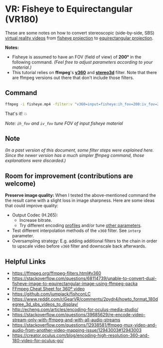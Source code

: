 # VR: Fisheye to Equirectangular (VR180)

These are some notes on how to convert stereoscopic (side-by-side, SBS) [virtual reality videos](https://en.wikipedia.org/wiki/360-degree_video) from [fisheye projection](https://en.wikipedia.org/wiki/Fisheye_lens) to [equirectangular projection](https://en.wikipedia.org/wiki/Equirectangular_projection).

**Notes:**

- Fisheye is assumed to have an FOV (field of view) of **200°** in the following command. *(Feel free to adjust parameters according to your material.)*
- This tutorial relies on __ffmpeg__'s __[v360](https://ffmpeg.org/ffmpeg-filters.html#v360)__ and __[stereo3d](https://ffmpeg.org/ffmpeg-filters.html#stereo3d)__ filter. Note that there are ffmpeg versions out there that don't include those filters.

## Command

```sh
ffmpeg -i fisheye.mp4 -filter:v "v360=input=fisheye:ih_fov=200:iv_fov=200:output=hequirect:in_stereo=sbs:out_stereo=sbs" -map 0 -c copy -c:v libx265 -crf 18 -pix_fmt yuv420p equirectangular_LR_180.mp4
```

That's it! :boom:

*Note: `ih_fov` and `iv_fov` tune FOV of input fisheye material*

## Note

*(In a past version of this document, some filter steps were explained here. Since the newer version has a much simpler ffmpeg command, those explanations were discarded.)*

## Room for improvement (contributions are welcome)

**Preserve image quality:** When I tested the above-mentioned command the the result came with a slight loss in image sharpness. Here are some ideas that could improve quality:

- Output Codec (H.265):
    - Increase bitrate.
    - Try different encoding [profiles](https://x265.readthedocs.io/en/master/cli.html#profile-level-tier) and/or tune [other parameters](https://x265.readthedocs.io/en/master/cli.html).
- Test different interpolation methods of the `v360` filter. See `interp` parameter.
- Oversampling strategy: E.g. adding additional filters to the chain in order to upscale video before `v360` filter and downscale back afterwards. 


## Helpful Links

- https://ffmpeg.org/ffmpeg-filters.html#v360
- https://stackoverflow.com/questions/68114739/unable-to-convert-dual-fisheye-image-to-equirectangular-image-using-ffmpeg-packa
- [FFmpeg Cheat Sheet for 360º video](https://gist.github.com/nickkraakman/e351f3c917ab1991b7c9339e10578049)
- https://github.com/jumpjack/fishconLC
- https://www.reddit.com/r/GearVR/comments/2pydr4/howto_format_180degree_3d_sbs_videos_to_display/
- http://echeng.com/articles/encoding-for-oculus-media-studio/
- https://stackoverflow.com/questions/39685629/re-encode-video-stream-only-with-ffmpeg-and-with-all-audio-streams
- https://stackoverflow.com/questions/12938581/ffmpeg-mux-video-and-audio-from-another-video-mapping-issue/12943003#12943003
- https://creator.oculus.com/blog/encoding-high-resolution-360-and-180-video-for-oculus-go/
